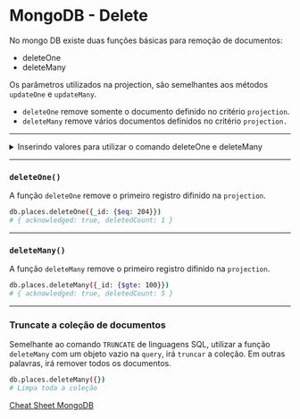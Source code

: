# MongoDB - Delete

No mongo DB existe duas funções básicas para remoção de documentos:
- deleteOne
- deleteMany

Os parâmetros utilizados na projection, são semelhantes aos métodos `updateOne` e `updateMany`.

- `deleteOne` remove somente o documento definido no critério `projection`.
- `deleteMany` remove vários documentos definidos no critério `projection.`

---
<details>
<summary>Inserindo valores para utilizar o comando deleteOne e deleteMany</summary>

```bash
db.places.insert( {_id: 203, name: 'Mezanino', description: 'Mezanino 3x6' } )
db.places.insert( {_id: 204, name: 'Apartamento', description: 'Apartamento no centro' } )
db.places.insert( {_id: 205, name: 'Albergue', description: 'Albergue no centro' } )

# Visualiza todos os documentos criados no exemplo
db.places.find( { _id: { $gte: 100 } } )
```
</details>

---

### `deleteOne()`

A função `deleteOne` remove o primeiro registro difinido na `projection`.

```bash
db.places.deleteOne({_id: {$eq: 204}})
# { acknowledged: true, deletedCount: 1 }
```
---

### `deleteMany()`

A função `deleteMany` remove o primeiro registro difinido na `projection`.

```bash
db.places.deleteMany({_id: {$gte: 100}})
# { acknowledged: true, deletedCount: 5 }
```
---

### Truncate a coleção de documentos

Semelhante ao comando `TRUNCATE` de linguagens SQL, utilizar a função `deleteMany` com um objeto vazio na `query`, irá `truncar` a coleção. Em outras palavras, irá remover todos os documentos.

```bash
db.places.deleteMany({})
# Limpa toda a coleção
```

[Cheat Sheet MongoDB](https://www.mongodb.com/developer/products/mongodb/cheat-sheet/)
